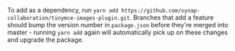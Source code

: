 To add as a dependency, run `yarn add https://github.com/synap-collaboration/tinymce-images-plugin.git`. Branches that add a feature should bump the version number in `package.json` before they're merged into master - running `yarn add` again will automatically pick up on these changes and upgrade the package.